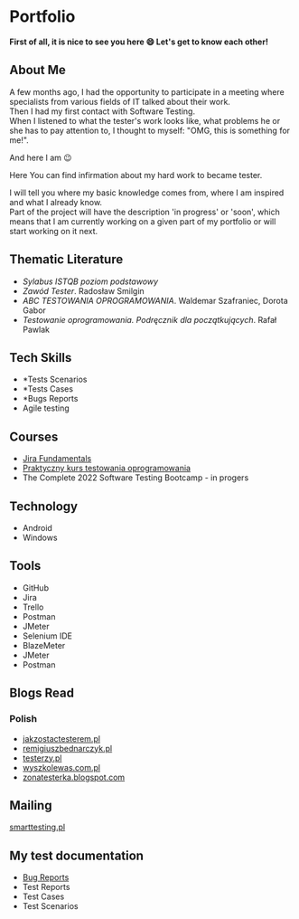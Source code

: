 # Portfolio
**First of all, it is nice to see you here :smile:
Let's get to know each other!**

## About Me
A few months ago, I had the opportunity to participate in a meeting where specialists from various fields of IT talked about their work.  
Then I had my first contact with Software Testing.  
When I listened to what the tester's work looks like, what problems he or she has to pay attention to, I thought to myself:
"OMG, this is something for me!".

And here I am :wink:

Here You can find infirmation about my hard work to became tester.

I will tell you where my basic knowledge comes from, where I am inspired and what I already know.  
Part of the project will have the description 'in progress' or 'soon', which means that I am currently working on a given part of my portfolio or will start working on it next.

## Thematic Literature
* *Sylabus ISTQB poziom podstawowy*
* *Zawód Tester*. Radosław Smilgin
* *ABC TESTOWANIA OPROGRAMOWANIA*. Waldemar Szafraniec, Dorota Gabor
* *Testowanie oprogramowania. Podręcznik dla początkujących*. Rafał Pawlak  

## Tech Skills
* *Tests Scenarios
* *Tests Cases
* *Bugs Reports
* Agile testing



## Courses
* [Jira Fundamentals](https://university.atlassian.com/student/award/XkHBVR3vSMsyXvWjdEduvACF)
* [ Praktyczny kurs testowania oprogramowania](https://udemy-certificate.s3.amazonaws.com/image/UC-a973275a-c6a6-4974-a7e1-4f8a7be355cc.jpg?v=1652876055000)
* The Complete 2022 Software Testing Bootcamp - in progers


## Technology
* Android
* Windows

## Tools
* GitHub
* Jira
* Trello
* Postman
* JMeter
* Selenium IDE
* BlazeMeter
* JMeter
* Postman


## Blogs Read 

### Polish
* [jakzostactesterem.pl](https://jakzostactesterem.pl)
* [remigiuszbednarczyk.pl](https://remigiuszbednarczyk.pl)
* [testerzy.pl](https://testerzy.pl)
* [wyszkolewas.com.pl](https://wyszkolewas.com.pl)
* [zonatesterka.blogspot.com](https://zonatesterka.blogspot.com)

## Mailing
[smarttesting.pl](https://smarttesting.pl)

## My test documentation

* [Bug Reports](https://drive.google.com/file/d/1DPq0hAICn228EDg-brgT-ypflty6xe1U/view?usp=drivesdk)
* Test Reports
* Test Cases
* Test Scenarios
